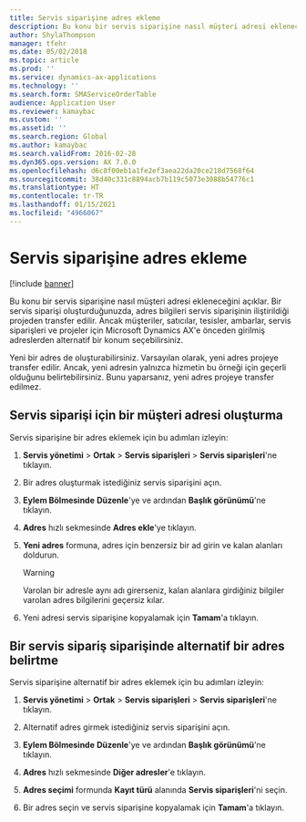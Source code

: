 ```yaml
---
title: Servis siparişine adres ekleme
description: Bu konu bir servis siparişine nasıl müşteri adresi ekleneceğini açıklar.
author: ShylaThompson
manager: tfehr
ms.date: 05/02/2018
ms.topic: article
ms.prod: ''
ms.service: dynamics-ax-applications
ms.technology: ''
ms.search.form: SMAServiceOrderTable
audience: Application User
ms.reviewer: kamaybac
ms.custom: ''
ms.assetid: ''
ms.search.region: Global
ms.author: kamaybac
ms.search.validFrom: 2016-02-28
ms.dyn365.ops.version: AX 7.0.0
ms.openlocfilehash: d6c8f00eb1a1fe2ef3aea22da20ce218d7568f64
ms.sourcegitcommit: 38d40c331c8894acb7b119c5073e3088b54776c1
ms.translationtype: HT
ms.contentlocale: tr-TR
ms.lasthandoff: 01/15/2021
ms.locfileid: "4966067"
---
```

# <a name="add-an-address-to-a-service-order"></a>Servis siparişine adres ekleme    

[!include [banner](../includes/banner.md)]


Bu konu bir servis siparişine nasıl müşteri adresi ekleneceğini açıklar. Bir servis siparişi oluşturduğunuzda, adres bilgileri servis siparişinin iliştirildiği projeden transfer edilir. Ancak müşteriler, satıcılar, tesisler, ambarlar, servis siparişleri ve projeler için Microsoft Dynamics AX'e önceden girilmiş adreslerden alternatif bir konum seçebilirsiniz.

Yeni bir adres de oluşturabilirsiniz. Varsayılan olarak, yeni adres projeye transfer edilir. Ancak, yeni adresin yalnızca hizmetin bu örneği için geçerli olduğunu belirtebilirsiniz. Bunu yaparsanız, yeni adres projeye transfer edilmez.

## <a name="create-a-customer-address-for-a-service-order"></a>Servis siparişi için bir müşteri adresi oluşturma

Servis siparişine bir adres eklemek için bu adımları izleyin:

1.  **Servis yönetimi** \> **Ortak** \> **Servis siparişleri** \> **Servis siparişleri**'ne tıklayın.

2.  Bir adres oluşturmak istediğiniz servis siparişini açın.

3.  **Eylem Bölmesinde** **Düzenle**'ye ve ardından **Başlık görünümü**'ne tıklayın.

4.  **Adres** hızlı sekmesinde **Adres ekle**'ye tıklayın.

5.  **Yeni adres** formuna, adres için benzersiz bir ad girin ve kalan alanları doldurun. 
    

    > [!WARNING]
    > <P>Varolan bir adresle aynı adı girerseniz, kalan alanlara girdiğiniz bilgiler varolan adres bilgilerini geçersiz kılar.</P>


6.  Yeni adresi servis siparişine kopyalamak için **Tamam**'a tıklayın.

## <a name="specify-an-alternative-address-on-a-service-order"></a>Bir servis sipariş siparişinde alternatif bir adres belirtme

Servis siparişine alternatif bir adres eklemek için bu adımları izleyin:

1.  **Servis yönetimi** \> **Ortak** \> **Servis siparişleri** \> **Servis siparişleri**'ne tıklayın.

2.  Alternatif adres girmek istediğiniz servis siparişini açın.

3.  **Eylem Bölmesinde** **Düzenle**'ye ve ardından **Başlık görünümü**'ne tıklayın.

4.  **Adres** hızlı sekmesinde **Diğer adresler**'e tıklayın.

5.  **Adres seçimi** formunda **Kayıt türü** alanında **Servis siparişleri**'ni seçin.

6.  Bir adres seçin ve servis siparişine kopyalamak için **Tamam**'a tıklayın.


  


